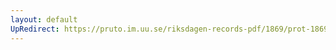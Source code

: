 ```yaml
---
layout: default
UpRedirect: https://pruto.im.uu.se/riksdagen-records-pdf/1869/prot-1869--ak--127/prot-1869--ak--127_007.pdf
---
```

